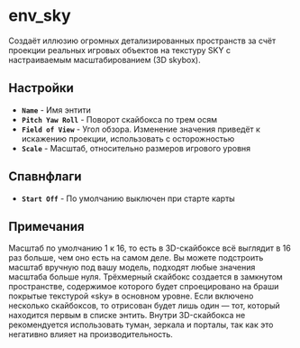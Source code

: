 ﻿# env_sky
Создаёт иллюзию огромных детализированных пространств за счёт проекции реальных игровых объектов на текстуру SKY с настраиваемым масштабированием (3D skybox).

## Настройки
- **`Name`** - Имя энтити
- **`Pitch Yaw Roll`** - Поворот скайбокса по трем осям 
- **`Field of View`** - Угол обзора. Изменение значения приведёт к искажению проекции, использовать с осторожностью
- **`Scale`** - Масштаб, относительно размеров игрового уровня 

## Спавнфлаги
- **`Start Off`** - По умолчанию выключен при старте карты

## Примечания
Масштаб по умолчанию 1 к 16, то есть в 3D-скайбоксе всё выглядит в 16 раз больше, чем оно есть на самом деле. 
Вы можете подстроить масштаб вручную под вашу модель, подходят любые значения масштаба больше нуля.
Трёхмерный скайбокс создается в замкнутом пространстве, содержимое которого будет спроецировано на браши покрытые текстурой «sky» в основном уровне.
Если включено несколько скайбоксов, то отрисован будет лишь один — тот, который находится первым в списке энтить.
Внутри 3D-скайбокса не рекомендуется использовать туман, зеркала и порталы, так как это негативно влияет на производительность.

